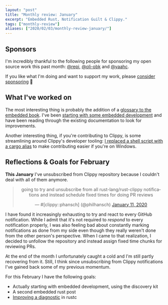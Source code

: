 ```yaml
---
layout: "post"
title: "Monthly review: January"
excerpt: "Embedded Rust, Notification Guilt & Clippy."
tags: ["monthly-review"]
aliases: ["2020/02/03/monthly-review-january/"]
---
```


## Sponsors

I'm incredibly thankful to the following people for sponsoring my open source
work this past month: [@repi], [@oli-obk] and [@yaahc].

If you like what I'm doing and want to support my work, please [consider sponsoring](https://phansch.net/thanks) 💛

## What I've worked on

The most interesting thing is probably the addition of a [glossary to the
embedded book][glossary]. I've been [starting with some embedded
development][embedded_post] and have been reading through the existing
documentation to look for improvements.

Another interesting thing, if you're contributing to Clippy, is some
streamlining around Clippy's developer tooling: [I replaced a shell script with a
cargo alias][util_dev] to make contributing easier if you're on Windows.


## Reflections & Goals for February

**This January** I've unsubscribed from Clippy repository because I
couldn't deal with all of them anymore.

<center>
<blockquote class="twitter-tweet" data-dnt="true" data-theme="dark"><p lang="en" dir="ltr">going to try and unsubscribe from all rust-lang/rust-clippy notifications and instead schedule fixed times for doing PR reviews</p>&mdash; #[clippy::phansch] (@philhansch) <a href="https://twitter.com/philhansch/status/1215898420566745088?ref_src=twsrc%5Etfw">January 11, 2020</a></blockquote> <script async src="https://platform.twitter.com/widgets.js" charset="utf-8"></script> 
</center>

I have found it increasingly exhausting to try and react to every GitHub
notification. While I admit that it's not required to _respond_ to every
notification properly, I was also feeling bad about constantly marking
notifications as done from my side even though they really weren't done from the
other person's perspective. When I came to that realization, I decided to
unfollow the repository and instead assign fixed time chunks for reviewing PRs.

At the end of the month I unfortunately caught a cold and I'm still partly
recovering from it. Still, I think since unsubscribing from Clippy notifications
I've gained back some of my previous momentum.

For this February I have the following goals:

* Actually starting with embedded development, using the discovery kit
* A second embedded rust post
* [Improving a diagnostic][diag] in rustc

[sponsoring blog post]: https://phansch.net/2019/10/21/sponsoring/
[thanks page]: https://phansch.net/thanks/
[sponsorship profile]: https://github.com/sponsors/phansch
[paypal.me profile]: https://www.paypal.me/philhansch
[@oli-obk]: https://github.com/oli-obk
[@yaahc]: https://github.com/yaahc
[@repi]: https://github.com/repi
[glossary]: https://github.com/rust-embedded/book/pull/223
[util_dev]: https://github.com/rust-lang/rust-clippy/pull/5109
[embedded_post]: /2020/01/14/exploring-embedded-rust-part-1/
[diag]: https://github.com/rust-lang/rust/issues/56982
